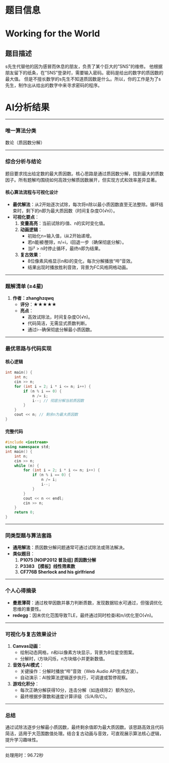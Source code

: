 # 题目信息

# Working for the World

## 题目描述

s先生代替他的因为感冒而休息的朋友，负责了某个巨大的”SNS”的维修。 他根据朋友留下的纸条，在”SNS”登录时，需要输入密码。密码是给出的数字的质因数的最大值。 但是不擅长数学的s先生不知道质因数是什么。所以，你的工作是为了s先生，制作出从给出的数字中来寻求密码的程序。

# AI分析结果



---

### **唯一算法分类**  
数论（质因数分解）

---

### **综合分析与结论**  
题目要求找出给定数的最大质因数。核心思路是通过质因数分解，找到最大的质数因子。所有题解均围绕如何高效分解质因数展开，但实现方式和效率差异显著。

#### **核心算法流程与可视化设计**  
- **最优解法**：从2开始逐次试除，每次将n除以最小质因数直至无法整除。循环结束时，剩下的n即为最大质因数（时间复杂度O(√n)）。  
- **可视化要点**：  
  1. **变量高亮**：当前试除的i值、n的实时变化值。  
  2. **动画逻辑**：  
     - 初始化n=输入值，i从2开始递增。  
     - 若n能被i整除，n/=i，i回退一步（确保彻底分解）。  
     - 当i² > n时停止循环，最终n即为结果。  
  3. **复古效果**：  
     - 8位像素风格显示n和i的变化，每次分解播放“哔”音效。  
     - 结果出现时播放胜利音效，背景为FC风格网格动画。  

---

### **题解清单 (≥4星)**  
1. **作者：zhanghzqwq**  
   - **评分**：★★★★★  
   - **亮点**：  
     - 高效试除法，时间复杂度O(√n)。  
     - 代码简洁，无需显式质数判断。  
     - 通过i--确保彻底分解最小质因数。  

---

### **最优思路与代码实现**  
#### **核心逻辑**  
```cpp
int main() {
    int n;
    cin >> n;
    for (int i = 2; i * i <= n; i++) {
        if (n % i == 0) {
            n /= i;
            i--; // 彻底分解当前质因数
        }
    }
    cout << n; // 剩余n为最大质因数
}
```

#### **完整代码**  
```cpp
#include <iostream>
using namespace std;
int main() {
    int n;
    cin >> n;
    while (n) {
        for (int i = 2; i * i <= n; i++) {
            if (n % i == 0) {
                n /= i;
                i--;
            }
        }
        cout << n << endl;
        cin >> n;
    }
    return 0;
}
```

---

### **同类型题与算法套路**  
- **通用解法**：质因数分解问题通常可通过试除法或筛法解决。  
- **类似题目**：  
  1. **P1075 [NOIP2012 普及组] 质因数分解**  
  2. **P3383 【模板】线性筛素数**  
  3. **CF776B Sherlock and his girlfriend**  

---

### **个人心得摘录**  
- **曼恩薄荷**：通过枚举因数并暴力判断质数，发现数据较水可通过，但强调优化思维的重要性。  
- **redegg**：因未优化范围导致TLE，最终通过同时检查i和n/i优化至O(√n)。  

---

### **可视化与复古效果设计**  
1. **Canvas动画**：  
   - 绘制动态网格，n和i以像素方块显示，背景为8位星空图案。  
   - 分解时，i方块闪烁，n方块缩小并更新数值。  
2. **音效与AI模式**：  
   - 关键操作：分解时播放“哔”音效（Web Audio API生成方波）。  
   - 自动演示：AI按算法逻辑逐步执行，可调速或暂停观察。  
3. **游戏化积分**：  
   - 每次正确分解获得10分，连击分解（如连续除2）额外加分。  
   - 最终根据步骤数和速度计算评级（S/A/B/C）。  

--- 

### **总结**  
通过试除法逐步分解最小质因数，最终剩余值即为最大质因数。该思路高效且代码简洁，适用于大范围数值处理。结合复古动画与音效，可直观展示算法核心逻辑，提升学习趣味性。

---
处理用时：96.72秒